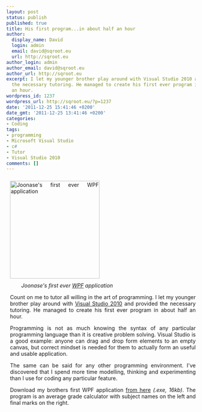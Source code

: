 ```yaml
---
layout: post
status: publish
published: true
title: His first program...in about half an hour
author:
  display_name: David
  login: admin
  email: david@sqroot.eu
  url: http://sqroot.eu
author_login: admin
author_email: david@sqroot.eu
author_url: http://sqroot.eu
excerpt: I let my younger brother play around with Visual Studio 2010 and provided
  the necessary tutoring. He managed to create his first ever program in about half
  an hour.
wordpress_id: 1237
wordpress_url: http://sqroot.eu/?p=1237
date: '2011-12-25 15:41:46 +0200'
date_gmt: '2011-12-25 13:41:46 +0200'
categories:
- Coding
tags:
- programming
- Microsoft Visual Studio
- c#
- Tutor
- Visual Studio 2010
comments: []
---
```

<div class="mceTemp" style="text-align: justify">
<dl>
<dt><a href="http://sqroot.eu/wp-content/uploads/2011/12/Joonase-programm.png"><img class=" wp-image-1239     " style="margin: 10px" src="http://sqroot.eu/wp-content/uploads/2011/12/Joonase-programm-275x300.png" alt="Joonase's first ever WPF application" width="238" height="259" /></a></dt>
<dd><em>Joonase's first ever <a class="zem_slink" title="Windows Presentation Foundation" href="http://en.wikipedia.org/wiki/Windows_Presentation_Foundation" rel="wikipedia">WPF</a> application</em></dd>
</dl>
</div>
<div style="margin-left: 10px">
<p style="text-align: justify">Count on me to tutor all willing in the art of programming. I let my younger brother play around with <a class="zem_slink" title="Microsoft Visual Studio" href="http://en.wikipedia.org/wiki/Microsoft_Visual_Studio" rel="wikipedia">Visual Studio 2010</a> and provided the necessary tutoring. He managed to create his first ever program in about half an hour.</p>
<p style="text-align: justify">Programming is not as much knowing the syntax of any particular programming language than it is creative problem solving. Visual Studio is a good example: anyone can drag and drop form elements to an empty canvas, but correct mindset is needed for them to actually form an useful and usable application.</p>
<p style="text-align: justify">The same can be said for any other programming environment. I've discovered that I spend more time modelling, thinking and experimenting than I use for coding any particular feature.</p>
<p style="text-align: justify">Download my brothers first WPF application <a title="Download" href="http://sqroot.eu/wp-content/uploads/2011/12/Joonase-programm.exe">from here</a> <em>(.exe, 16kb)</em>. The program is an average grade calculator with subject names on the left and final marks on the right.</p>
</div>
<div class="zemanta-pixie" style="margin-top: 10px;height: 15px"><img class="zemanta-pixie-img" style="border: none;float: right" src="" alt="" /></div>
